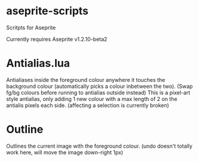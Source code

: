 # aseprite-scripts
Scritpts for Aseprite

Currently requires Aseprite v1.2.10-beta2

<h1>Antialias.lua</h1>
Antialiases inside the foreground colour anywhere it touches the background colour (automatically picks a colour inbetween the two).
(Swap fg/bg colours before running to antialias outside instead)
This is a pixel-art style antialias, only adding 1 new colour with a max length of 2 on the antialis pixels each side.
(affecting a selection is currently broken)

<h1>Outline</h1>
Outlines the current image with the foreground colour. 
(undo doesn't totally work here, will move the image down-right 1px)
